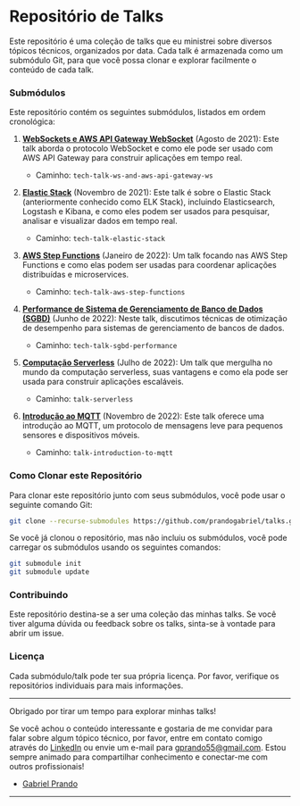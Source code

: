 # Repositório de Talks

Este repositório é uma coleção de talks que eu ministrei sobre diversos tópicos técnicos, organizados por data. Cada talk é armazenada como um submódulo Git, para que você possa clonar e explorar facilmente o conteúdo de cada talk.

### Submódulos

Este repositório contém os seguintes submódulos, listados em ordem cronológica:

1. **[WebSockets e AWS API Gateway WebSocket](https://github.com/prandogabriel/tech-talk-ws-and-aws-api-gateway-ws)** (Agosto de 2021): Este talk aborda o protocolo WebSocket e como ele pode ser usado com AWS API Gateway para construir aplicações em tempo real.
    - Caminho: `tech-talk-ws-and-aws-api-gateway-ws`
   
2. **[Elastic Stack](https://github.com/prandogabriel/tech-talk-elastic-stack)** (Novembro de 2021): Este talk é sobre o Elastic Stack (anteriormente conhecido como ELK Stack), incluindo Elasticsearch, Logstash e Kibana, e como eles podem ser usados para pesquisar, analisar e visualizar dados em tempo real.
    - Caminho: `tech-talk-elastic-stack`

3. **[AWS Step Functions](https://github.com/prandogabriel/tech-talk-aws-step-functions)** (Janeiro de 2022): Um talk focando nas AWS Step Functions e como elas podem ser usadas para coordenar aplicações distribuídas e microservices.
    - Caminho: `tech-talk-aws-step-functions`
   
4. **[Performance de Sistema de Gerenciamento de Banco de Dados (SGBD)](https://github.com/prandogabriel/tech-talk-sgbd-performance)** (Junho de 2022): Neste talk, discutimos técnicas de otimização de desempenho para sistemas de gerenciamento de bancos de dados.
    - Caminho: `tech-talk-sgbd-performance`
   
5. **[Computação Serverless](https://github.com/prandogabriel/talk-serverless)** (Julho de 2022): Um talk que mergulha no mundo da computação serverless, suas vantagens e como ela pode ser usada para construir aplicações escaláveis.
    - Caminho: `talk-serverless`
   
6. **[Introdução ao MQTT](https://github.com/prandogabriel/talk-introduction-to-mqtt)** (Novembro de 2022): Este talk oferece uma introdução ao MQTT, um protocolo de mensagens leve para pequenos sensores e dispositivos móveis.
    - Caminho: `talk-introduction-to-mqtt`

### Como Clonar este Repositório

Para clonar este repositório junto com seus submódulos, você pode usar o seguinte comando Git:

```sh
git clone --recurse-submodules https://github.com/prandogabriel/talks.git
```

Se você já clonou o repositório, mas não incluiu os submódulos, você pode carregar os submódulos usando os seguintes comandos:

```sh
git submodule init
git submodule update
```

### Contribuindo

Este repositório destina-se a ser uma coleção das minhas talks. Se você tiver alguma dúvida ou feedback sobre os talks, sinta-se à vontade para abrir um issue.

### Licença

Cada submódulo/talk pode ter sua própria licença. Por favor, verifique os repositórios individuais para mais informações.

---

Obrigado por tirar um tempo para explorar minhas talks!

Se você achou o conteúdo interessante e gostaria de me convidar para falar sobre algum tópico técnico, por favor, entre em contato comigo através do [LinkedIn](https://www.linkedin.com/in/prandogabriel/) ou envie um e-mail para gprando55@gmail.com. Estou sempre animado para compartilhar conhecimento e conectar-me com outros profissionais!

- [Gabriel Prando](https://www.linkedin.com/in/prandogabriel/)

---